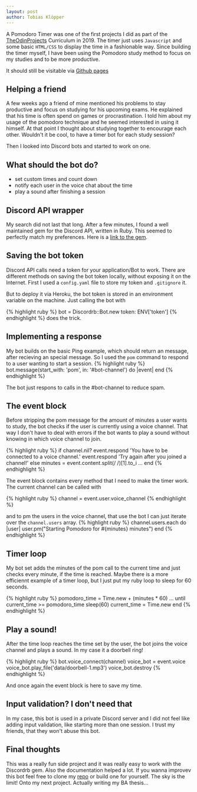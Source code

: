 ```yaml
---
layout: post
author: Tobias Klöpper
---
```

A Pomodoro Timer was one of the first projects I did as part of the [TheOdinProjects]() Curriculum in 2019. The timer just uses `Javascript` and some basic `HTML/CSS` to display the time in a fashionable way. Since building the timer myself, I have been using the Pomodoro study method to focus on my studies and to be more productive.

It should still be visitable via [Github pages](https://friendscover.github.io/pomodoro/)

## Helping a friend

A few weeks ago a friend of mine mentioned his problems to stay productive and focus on studying for his upcoming exams. He explained that his time is often spend on games or procrastination. I told him about my usage of the pomodoro technique and he seemed interested in using it himself. At that point I thought about studying together to encourage each other. Wouldn't it be cool, to have a timer bot for each study session?

Then I looked into Discord bots and started to work on one.

## What should the bot do?

- set custom times and count down
- notify each user in the voice chat about the time
- play a sound after finishing a session


## Discord API wrapper

My search did not last that long. After a few minutes, I found a well maintained gem for the Discord API, written in Ruby. This seemed to perfectly match my preferences. Here is a [link to the gem](https://github.com/shardlab/discordrb).

## Saving the bot token

Discord API calls need a token for your application/Bot to work. There are different methods on saving the bot token locally, without exposing it on the Internet. First I used a `config.yaml` file to store my token and `.gitignore` it.

But to deploy it via Heroku, the bot token is stored in an environment variable on the machine. Just calling the bot with 

{% highlight ruby %}
 bot = Discordrb::Bot.new token: ENV['token']
{% endhighlight %}
does the trick.

## Implementing a response

My bot builds on the basic Ping example, which should return an message, after recieving an special message. So I used the `pom` command to respond to a user wanting to start a session. 
{% highlight ruby %}
 bot.message(start_with: 'pom', in: '#bot-channel') do 
  |event| 
 end
{% endhighlight %}

The bot just respons to calls in the #bot-channel to reduce spam.

## The event block
 
Before stripping the pom message for the amount of minutes a user wants to study, the bot checks if the user is currently using a voice channel. That way I don't have to deal with errors if the bot wants to play a sound without knowing in which voice channel to join. 

{% highlight ruby %}
 if channel.nil?
   event.respond 'You have to be connected to a voice channel.'
   event.respond 'Try again after you joined a channel!'
 else
   minutes = event.content.split(/ /)[1].to_i
   ...
 end
{% endhighlight %}

The event block contains every method that I need to make the timer work. The current channel can be called with 

{% highlight ruby %}
 channel = event.user.voice_channel
{% endhighlight %}

and to pm the users in the voice channel, that use the bot I can just iterate over the `channel.users` array.
{% highlight ruby %}
 channel.users.each do |user|
   user.pm("Starting Pomodoro for #{minutes} minutes")
 end
{% endhighlight %}

## Timer loop

My bot set adds the minutes of the pom call to the current time and just checks every minute, if the time is reached. Maybe there is a more efficiennt example of a timer loop, but I just put my ruby loop to sleep for 60 seconds.

{% highlight ruby %}
 pomodoro_time = Time.new + (minutes * 60)
 ...
 until current_time >= pomodoro_time
   sleep(60)
   current_time = Time.new
 end
{% endhighlight %}

## Play a sound!

After the time loop reaches the time set by the user, the bot joins the voice channel and plays a sound. In my case it a doorbell ring!

{% highlight ruby %}
 bot.voice_connect(channel)
 voice_bot = event.voice
 voice_bot.play_file('data/doorbell-1.mp3')
 voice_bot.destroy
{% endhighlight %}

And once again the event block is here to save my time.

## Input validation? I don't need that

In my case, this bot is used in a private Discord server and I did not feel like adding input validation, like starting more than one session. I trust my friends, that they won't abuse this bot. 

## Final thoughts

This was a really fun side project and it was really easy to work with the Discordrb gem. Also the documentation helped a lot. If you wanna improvev this bot feel free to clone my [repo](https://github.com/Friendscover/pomodoro-discord-bot) or build one for yourself. The sky is the limit! Onto my next project. Actually writing my BA thesis...